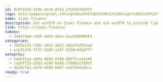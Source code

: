 ```yaml
---
id: 8c07252b-429e-41c9-8f5a-27c8357de975
logo: data:image/svg+xml,%3Csvg%20width%3D%2248%22%20height%3D%2249%22%20viewBox%3D%220%200%2048%2049%22%20fill%3D%22none%22%20xmlns%3D%22http%3A%2F%2Fwww.w3.org%2F2000%2Fsvg%22%3E%0A%3Cpath%20d%3D%22M24%2048.6675C37.2548%2048.6675%2048%2037.9223%2048%2024.6675C48%2011.4126%2037.2548%200.66748%2024%200.66748C10.7452%200.66748%200%2011.4126%200%2024.6675C0%2037.9223%2010.7452%2048.6675%2024%2048.6675Z%22%20fill%3D%22white%22%2F%3E%0A%3Cpath%20d%3D%22M9.85934%2023.2169L19.2638%209.66638L24.0166%2016.5428L19.1964%2023.3855H9.96047C9.92676%2023.3855%209.92676%2023.3855%209.89305%2023.3518C9.85934%2023.3518%209.85934%2023.3181%209.85934%2023.3181C9.85934%2023.2844%209.85934%2023.2844%209.85934%2023.2507C9.82563%2023.2507%209.85934%2023.2507%209.85934%2023.2169Z%22%20fill%3D%22%237F48FD%22%2F%3E%0A%3Cpath%20d%3D%22M38.1403%2023.2169L28.7358%209.66638L24.0167%2016.5428L28.8032%2023.4192H38.0392C38.0729%2023.4192%2038.0729%2023.4192%2038.1066%2023.3855C38.1403%2023.3855%2038.1403%2023.3518%2038.1403%2023.3518C38.1403%2023.3181%2038.1403%2023.3181%2038.1403%2023.2844C38.174%2023.2507%2038.1403%2023.2507%2038.1403%2023.2169Z%22%20fill%3D%22%237F48FD%22%2F%3E%0A%3Cpath%20d%3D%22M38.3088%2025.172C38.3425%2027.0596%2037.9717%2028.9473%2037.2639%2030.7001C36.556%2032.4529%2035.5111%2034.0709%2034.1627%2035.4192C32.8144%2036.7675%2031.2302%2037.8462%2029.5111%2038.554C27.792%2039.2619%2025.9043%2039.6664%2023.983%2039.6664C22.0953%2039.6664%2020.2077%2039.2956%2018.4549%2038.554C16.7021%2037.8124%2015.1178%2036.7675%2013.8032%2035.4192C12.4886%2034.0709%2011.4099%2032.4866%2010.7021%2030.7001C10.0279%2028.9473%209.65713%2027.0596%209.69083%2025.172H18.792C18.792%2025.8799%2018.8931%2026.554%2019.1627%2027.1945C19.4324%2027.8349%2019.8032%2028.4417%2020.2751%2028.9136C20.747%2029.4192%2021.3538%2029.79%2021.9942%2030.0596C22.6347%2030.3293%2023.3088%2030.4641%2024.0167%2030.4641C24.7245%2030.4641%2025.3987%2030.3293%2026.0392%2030.0596C26.6796%2029.79%2027.2526%2029.3855%2027.7583%2028.9136C28.2302%2028.408%2028.6347%2027.8349%2028.8706%2027.1945C29.1403%2026.554%2029.2414%2025.8462%2029.2414%2025.172H38.3088Z%22%20fill%3D%22%230265FF%22%2F%3E%0A%3C%2Fsvg%3E%0A
name: Izumi Finance
description: Get wstETH on Izumi Finance and use wstETH to provide liquidity for rewards.
link: https://izumi.finance/
tokens:
  - 3a647da0-c0d8-4ebd-abce-bac0390880f4
categories:
  - 2055e115-f181-4402-a021-181efaf0fead
  - e1e552f6-ff37-4185-a33f-4230cd45d7ff
networks:
  - 5aab21ea-a68a-4666-8188-98d71cea1a46
  - ca2bff25-2583-4290-be8d-27b00a1f836f
  - d2d9cf61-1ef4-4499-b6bf-e4df36e2decc
ready: true
---
```

